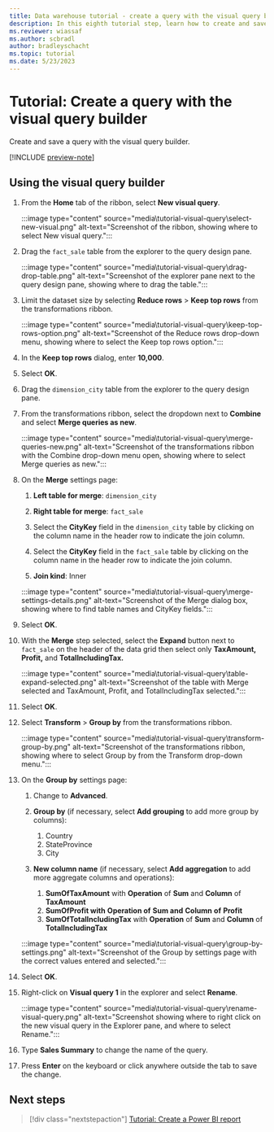 ```yaml
---
title: Data warehouse tutorial - create a query with the visual query builder
description: In this eighth tutorial step, learn how to create and save a specific query with the visual query builder.
ms.reviewer: wiassaf
ms.author: scbradl
author: bradleyschacht
ms.topic: tutorial
ms.date: 5/23/2023
---
```


# Tutorial: Create a query with the visual query builder

Create and save a query with the visual query builder.

[!INCLUDE [preview-note](../includes/preview-note.md)]

## Using the visual query builder

1. From the **Home** tab of the ribbon, select **New visual query**.

   :::image type="content" source="media\tutorial-visual-query\select-new-visual.png" alt-text="Screenshot of the ribbon, showing where to select New visual query.":::

1. Drag the `fact_sale` table from the explorer to the query design pane.

   :::image type="content" source="media\tutorial-visual-query\drag-drop-table.png" alt-text="Screenshot of the explorer pane next to the query design pane, showing where to drag the table.":::

1. Limit the dataset size by selecting **Reduce rows** > **Keep top rows** from the transformations ribbon.

   :::image type="content" source="media\tutorial-visual-query\keep-top-rows-option.png" alt-text="Screenshot of the Reduce rows drop-down menu, showing where to select the Keep top rows option.":::

1. In the **Keep top rows** dialog, enter **10,000**.

1. Select **OK**.

1. Drag the `dimension_city` table from the explorer to the query design pane.

1. From the transformations ribbon, select the dropdown next to **Combine** and select **Merge queries as new**.

   :::image type="content" source="media\tutorial-visual-query\merge-queries-new.png" alt-text="Screenshot of the transformations ribbon with the Combine drop-down menu open, showing where to select Merge queries as new.":::

1. On the **Merge** settings page:

   1. **Left table for merge**: `dimension_city`

   1. **Right table for merge**: `fact_sale`

   1. Select the **CityKey** field in the `dimension_city` table by clicking on the column name in the header row to indicate the join column.

   1. Select the **CityKey** field in the `fact_sale` table by clicking on the column name in the header row to indicate the join column.

   1. **Join kind**: Inner

   :::image type="content" source="media\tutorial-visual-query\merge-settings-details.png" alt-text="Screenshot of the Merge dialog box, showing where to find table names and CityKey fields.":::

1. Select **OK**.

1. With the **Merge** step selected, select the **Expand** button next to `fact_sale` on the header of the data grid then select only **TaxAmount, Profit,** and **TotalIncludingTax.**

   :::image type="content" source="media\tutorial-visual-query\table-expand-selected.png" alt-text="Screenshot of the table with Merge selected and TaxAmount, Profit, and TotalIncludingTax selected.":::

1. Select **OK**.

1. Select **Transform** > **Group by** from the transformations ribbon.

   :::image type="content" source="media\tutorial-visual-query\transform-group-by.png" alt-text="Screenshot of the transformations ribbon, showing where to select Group by from the Transform drop-down menu.":::

1. On the **Group by** settings page:

   1. Change to **Advanced**.

   1. **Group by** (if necessary, select **Add grouping** to add more group by columns):
       1. Country
       1. StateProvince
       1. City

   1. **New column name** (if necessary, select **Add aggregation** to add more aggregate columns and operations):
       1. **SumOfTaxAmount** with **Operation** of **Sum** and **Column** of **TaxAmount**
       1. **SumOfProfit with** **Operation of** **Sum and** **Column** **of** **Profit**
       1. **SumOfTotalIncludingTax** with **Operation** of **Sum** and **Column** of **TotalIncludingTax**

   :::image type="content" source="media\tutorial-visual-query\group-by-settings.png" alt-text="Screenshot of the Group by settings page with the correct values entered and selected.":::

1. Select **OK**.

1. Right-click on **Visual query 1** in the explorer and select **Rename**.

   :::image type="content" source="media\tutorial-visual-query\rename-visual-query.png" alt-text="Screenshot showing where to right click on the new visual query in the Explorer pane, and where to select Rename.":::

1. Type **Sales Summary** to change the name of the query.

1. Press **Enter** on the keyboard or click anywhere outside the tab to save the change.

## Next steps

> [!div class="nextstepaction"]
> [Tutorial: Create a Power BI report](tutorial-power-bi-report.md)
